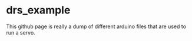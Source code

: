 # drs_example
This github page is really a dump of different arduino files that are used to run a servo.
